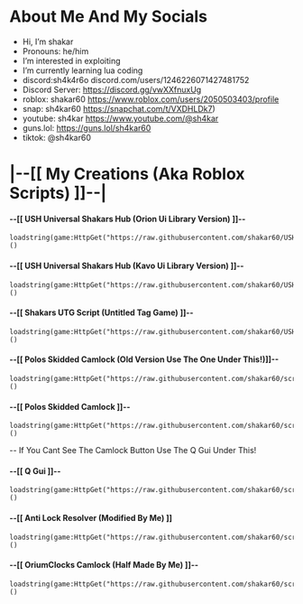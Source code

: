# About Me And My Socials

- Hi, I’m shakar
- Pronouns: he/him
- I’m interested in exploiting
- I’m currently learning lua coding
- discord:sh4k4r6o discord.com/users/1246226071427481752
- Discord Server: https://discord.gg/vwXXfnuxUg
- roblox: shakar60 https://www.roblox.com/users/2050503403/profile
- snap: sh4kar60 https://snapchat.com/t/VXDHLDk7)
- youtube: sh4kar https://www.youtube.com/@sh4kar
- guns.lol: https://guns.lol/sh4kar60
- tiktok: @sh4kar60


# |--[[ My Creations (Aka Roblox Scripts) ]]--|

#### --[[ USH Universal Shakars Hub (Orion Ui Library Version) ]]--

```
loadstring(game:HttpGet("https://raw.githubusercontent.com/shakar60/USH/main/key%20system%20protected",true))()
```

#### --[[ USH Universal Shakars Hub (Kavo Ui Library Version) ]]--

```
loadstring(game:HttpGet("https://raw.githubusercontent.com/shakar60/USH/main/USH%20Kavo%20Protected",true))()
```

#### --[[ Shakars UTG Script (Untitled Tag Game) ]]--

```
loadstring(game:HttpGet("https://raw.githubusercontent.com/shakar60/USH/main/UTG%20Protected",true))()
```

#### --[[ Polos Skidded Camlock (Old Version Use The One Under This!)]]--

```
loadstring(game:HttpGet("https://raw.githubusercontent.com/shakar60/scripts/main/polos%20old%20camlock%20protected",true))()
```

#### --[[ Polos Skidded Camlock ]]--

```
loadstring(game:HttpGet("https://raw.githubusercontent.com/shakar60/scripts/main/protected%20polos%20camlock",true))()
```

-- If You Cant See The Camlock Button Use The Q Gui Under This!

#### --[[ Q Gui ]]--

```
loadstring(game:HttpGet("https://raw.githubusercontent.com/shakar60/scripts/main/protected%20Q%20Gui",true))()
```

#### --[[ Anti Lock Resolver (Modified By Me) ]]

```
loadstring(game:HttpGet("https://raw.githubusercontent.com/shakar60/scripts/main/protected%20antilock%20resolver",true))()
```

#### --[[ OriumClocks Camlock (Half Made By Me) ]]--

```
loadstring(game:HttpGet("https://raw.githubusercontent.com/shakar60/scripts/main/LLOLPPROTECTED%20OORORIUMCLOCKS%20CAMLOCK%20LOLL",true))()
```
